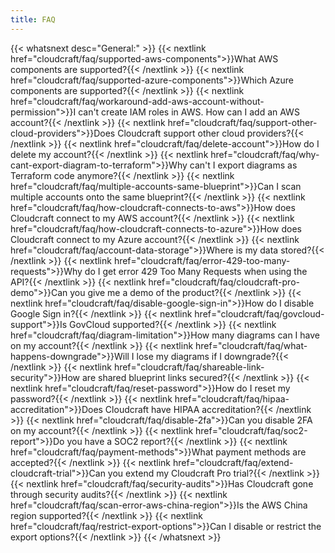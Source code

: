 ```yaml
---
title: FAQ
---
```


{{< whatsnext desc="General:" >}}
    {{< nextlink href="cloudcraft/faq/supported-aws-components">}}What AWS components are supported?{{< /nextlink >}}
    {{< nextlink href="cloudcraft/faq/supported-azure-components">}}Which Azure components are supported?{{< /nextlink >}}
    {{< nextlink href="cloudcraft/faq/workaround-add-aws-account-without-permission">}}I can't create IAM roles in AWS. How can I add an AWS account?{{< /nextlink >}}
    {{< nextlink href="cloudcraft/faq/support-other-cloud-providers">}}Does Cloudcraft support other cloud providers?{{< /nextlink >}}
    {{< nextlink href="cloudcraft/faq/delete-account">}}How do I delete my account?{{< /nextlink >}}
    {{< nextlink href="cloudcraft/faq/why-cant-export-diagram-to-terraform">}}Why can't I export diagrams as Terraform code anymore?{{< /nextlink >}}
    {{< nextlink href="cloudcraft/faq/multiple-accounts-same-blueprint">}}Can I scan multiple accounts onto the same blueprint?{{< /nextlink >}}
    {{< nextlink href="cloudcraft/faq/how-cloudcraft-connects-to-aws">}}How does Cloudcraft connect to my AWS account?{{< /nextlink >}}
    {{< nextlink href="cloudcraft/faq/how-cloudcraft-connects-to-azure">}}How does Cloudcraft connect to my Azure account?{{< /nextlink >}}
    {{< nextlink href="cloudcraft/faq/account-data-storage">}}Where is my data stored?{{< /nextlink >}}
    {{< nextlink href="cloudcraft/faq/error-429-too-many-requests">}}Why do I get error 429 Too Many Requests when using the API?{{< /nextlink >}}
    {{< nextlink href="cloudcraft/faq/cloudcraft-pro-demo">}}Can you give me a demo of the product?{{< /nextlink >}}
    {{< nextlink href="cloudcraft/faq/disable-google-sign-in">}}How do I disable Google Sign in?{{< /nextlink >}}
    {{< nextlink href="cloudcraft/faq/govcloud-support">}}Is GovCloud supported?{{< /nextlink >}}
    {{< nextlink href="cloudcraft/faq/diagram-limitation">}}How many diagrams can I have on my account?{{< /nextlink >}}
    {{< nextlink href="cloudcraft/faq/what-happens-downgrade">}}Will I lose my diagrams if I downgrade?{{< /nextlink >}}
    {{< nextlink href="cloudcraft/faq/shareable-link-security">}}How are shared blueprint links secured?{{< /nextlink >}}
    {{< nextlink href="cloudcraft/faq/reset-password">}}How do I reset my password?{{< /nextlink >}}
    {{< nextlink href="cloudcraft/faq/hipaa-accreditation">}}Does Cloudcraft have HIPAA accreditation?{{< /nextlink >}}
    {{< nextlink href="cloudcraft/faq/disable-2fa">}}Can you disable 2FA on my account?{{< /nextlink >}}
    {{< nextlink href="cloudcraft/faq/soc2-report">}}Do you have a SOC2 report?{{< /nextlink >}}
    {{< nextlink href="cloudcraft/faq/payment-methods">}}What payment methods are accepted?{{< /nextlink >}}
    {{< nextlink href="cloudcraft/faq/extend-cloudcraft-trial">}}Can you extend my Cloudcraft Pro trial?{{< /nextlink >}}
    {{< nextlink href="cloudcraft/faq/security-audits">}}Has Cloudcraft gone through security audits?{{< /nextlink >}}
    {{< nextlink href="cloudcraft/faq/scan-error-aws-china-region">}}Is the AWS China region supported?{{< /nextlink >}}
    {{< nextlink href="cloudcraft/faq/restrict-export-options">}}Can I disable or restrict the export options?{{< /nextlink >}}
{{< /whatsnext >}}
